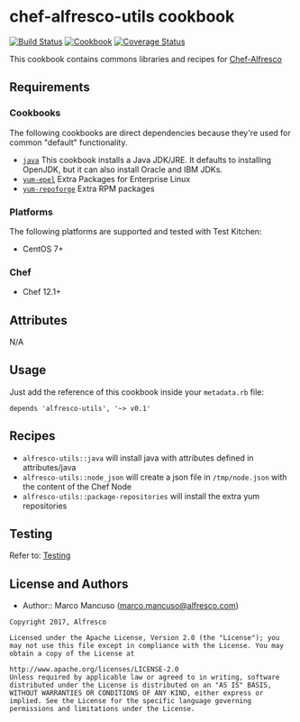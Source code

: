 # chef-alfresco-utils cookbook
[![Build Status](https://travis-ci.org/Alfresco/chef-alfresco-utils.svg)](https://travis-ci.org/Alfresco/chef-alfresco-utils?branch=master)
[![Cookbook](http://img.shields.io/cookbook/v/alfresco-appserver.svg)](https://github.com/Alfresco/chef-alfresco-utils)
[![Coverage Status](https://coveralls.io/repos/github/Alfresco/chef-alfresco-utils/badge.svg?branch=master)](https://coveralls.io/github/Alfresco/chef-alfresco-utils?branch=master)

This cookbook contains commons libraries and recipes for [Chef-Alfresco](https://github.com/Alfresco/chef-apache_tomcat)

## Requirements

### Cookbooks

The following cookbooks are direct dependencies because they're used for common "default" functionality.

- [`java`](https://github.com/agileorbit-cookbooks/java) This cookbook installs a Java JDK/JRE. It defaults to installing OpenJDK, but it can also install Oracle and IBM JDKs.
- [`yum-epel`](https://github.com/chef-cookbooks/yum-epel) Extra Packages for Enterprise Linux
- [`yum-repoforge`](https://github.com/chef-cookbooks/yum-repoforge) Extra RPM packages

### Platforms

The following platforms are supported and tested with Test Kitchen:

- CentOS 7+

### Chef

- Chef 12.1+

## Attributes

N/A 

## Usage

Just add the reference of this cookbook inside your `metadata.rb` file:

```
depends 'alfresco-utils', '~> v0.1'
```

## Recipes

- `alfresco-utils::java` will install java with attributes defined in attributes/java
- `alfresco-utils::node_json` will create a json file in `/tmp/node.json` with the content of the Chef Node
- `alfresco-utils::package-repositories` will install the extra yum repositories

## Testing
Refer to: [Testing](./TESTING.md)
## License and Authors

- Author:: Marco Mancuso (<marco.mancuso@alfresco.com>)

```text
Copyright 2017, Alfresco

Licensed under the Apache License, Version 2.0 (the "License"); you may not use this file except in compliance with the License. You may obtain a copy of the License at

http://www.apache.org/licenses/LICENSE-2.0
Unless required by applicable law or agreed to in writing, software distributed under the License is distributed on an "AS IS" BASIS, WITHOUT WARRANTIES OR CONDITIONS OF ANY KIND, either express or implied. See the License for the specific language governing permissions and limitations under the License.
```
